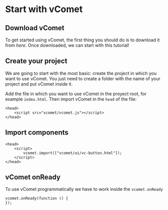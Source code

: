 # Start with vComet

## Download vComet
To get started using vComet, the first thing you should do is to download it from *here*. Once downloaded, we can start with this tutorial!


## Create your project
We are going to start with the most basic: create the project in which you want to use vComet. You just need to create a folder with the name of your project and put vComet inside it.

Add the file in which you want to use vComet in the proyect root, for example `index.html`. Then import vComet in the `head` of the file:
``` [html]
<head>
    <script src="vcomet/vcomet.js"></script>
</head>
```

## Import components

``` [html]
<head>
    <script>
        vcomet.import(["vcomet/ui/vc-button.html"]);
    </script>
</head>
``` 

## vComet onReady
To use vComet programmatically we have to work inside the `vcomet.onReady`
``` [javascript]
vcomet.onReady(function () {
});
```